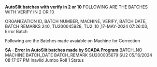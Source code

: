 **AutoSlit batches with verify in 2 or 10**
FOLLOWING ARE THE BATCHES WITH VERIFY IN 2 OR 10

ORGANIZATION ID,	BATCH NUMBER,	MACHINE,	VERIFY,	BATCH DATE,	BATCH REMARKS
240,	TU200045928,	TU2	,10	,17-MAY-2024 07:26:03,	Error Batch

Following are the Batches made avaiable on Machine for Correction

**SA - Error in AutoSlit batches made by SCADA Program**
BATCH_NO	MACHINE	BATCH_DATE	BATCH_REMARK
SU200005679
SU2
05/16/2024 08:17:07 PM
Inavlid Jumbo Roll 1 Status
